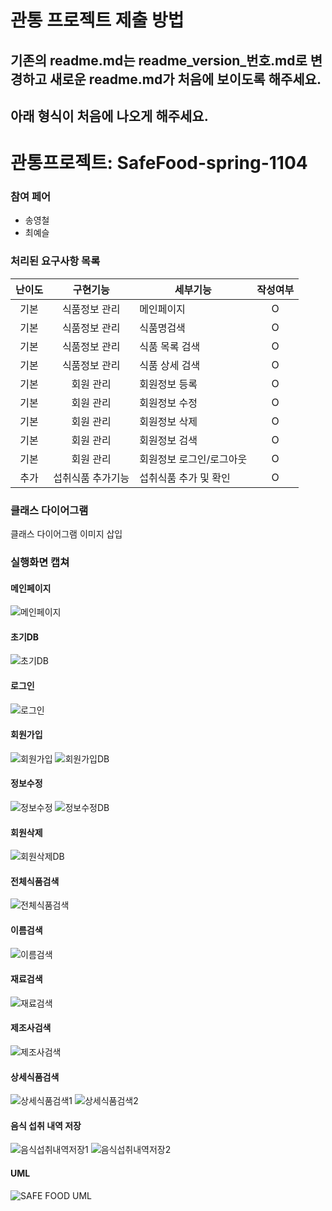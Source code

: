 # 관통 프로젝트 제출 방법
## 기존의 readme.md는 readme_version_번호.md로 변경하고 <strong>새로운 readme.md가 처음에 보이도록</strong> 해주세요.


## 아래 형식이 처음에 나오게 해주세요.


# 관통프로젝트: SafeFood-spring-1104
### 참여 페어
- 송영철
- 최예슬

### 처리된 요구사항 목록
|난이도|구현기능|세부기능|작성여부|
|:---:|:---:|---|:---:|
|기본|식품정보 관리|메인페이지|O|
|기본|식품정보 관리|식품명검색|O|
|기본|식품정보 관리|식품 목록 검색|O|
|기본|식품정보 관리|식품 상세 검색|O|
|기본|회원 관리|회원정보 등록|O|
|기본|회원 관리|회원정보 수정|O|
|기본|회원 관리|회원정보 삭제|O|
|기본|회원 관리|회원정보 검색|O|
|기본|회원 관리|회원정보 로그인/로그아웃|O|
|추가|섭취식품 추가기능|섭취식품 추가 및 확인|O|
### 클래스 다이어그램

클래스 다이어그램 이미지 삽입

### 실행화면 캡쳐
#### 메인페이지  
![메인페이지](/capture/main.PNG "main")

#### 초기DB
![초기DB](/capture/db1.PNG "main")

#### 로그인  
![로그인](/capture/login.gif "login")

#### 회원가입  
![회원가입](/capture/regist.gif "signup")
![회원가입DB](/capture/db2.PNG "signup")

#### 정보수정  
![정보수정](/capture/modify.gif "modify")
![정보수정DB](/capture/db3.PNG "signup")

#### 회원삭제 
![회원삭제DB](/capture/db4.PNG "signup")

#### 전체식품검색  
![전체식품검색](/capture/search.PNG "search")

#### 이름검색  
![이름검색](/capture/name.PNG "name")

#### 재료검색  
![재료검색](/capture/material.PNG "material")

#### 제조사검색  
![제조사검색](/capture/maker.PNG "maker")

#### 상세식품검색  
![상세식품검색1](/capture/detail1.PNG "detail1")
![상세식품검색2](/capture/detail2.PNG "detail2")


#### 음식 섭취 내역 저장
![음식섭취내역저장1](/capture/eatinghistory.png "eatinghistory")
![음식섭취내역저장2](/capture/eatinghistoryDB.png "eatinghistoryDB")


#### UML
![SAFE FOOD UML](/capture/safefood_spring_uml.jpg "uml")